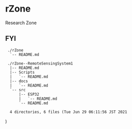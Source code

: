 # rZone
Research Zone

## FYI

     ./rZone
      `-- README.md

     ./rZone--RemoteSensingSystem1
      |-- README.md
      |-- Scripts
      |   `-- README.md
      |-- docs
      |   `-- README.md
      `-- src
          |-- ESP32
          |   `-- README.md
          `-- README.md

      4 directories, 6 files (Tue Jun 29 06:11:56 JST 2021
)
